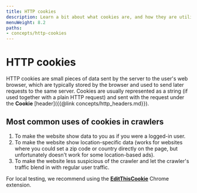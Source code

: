```yaml
---
title: HTTP cookies
description: Learn a bit about what cookies are, and how they are utilized in scrapers to appear logged-in, view specific data, or even avoid blocking.
menuWeight: 8.2
paths:
- concepts/http-cookies
---
```


# [](#cookies) HTTP cookies

HTTP cookies are small pieces of data sent by the server to the user's web browser, which are typically stored by the browser and used to send later requests to the same server. Cookies are usually represented as a string (if used together with a plain HTTP request) and sent with the request under the **Cookie** [header]({{@link concepts/http_headers.md}}).

## [](#uses-in-crawlers) Most common uses of cookies in crawlers

1. To make the website show data to you as if you were a logged-in user.
2. To make the website show location-specific data (works for websites where you could set a zip code or country directly on the page, but unfortunately doesn't work for some location-based ads).
3. To make the website less suspicious of the crawler and let the crawler's traffic blend in with regular user traffic.

For local testing, we recommend using the [**EditThisCookie**](https://chrome.google.com/webstore/detail/editthiscookie/fngmhnnpilhplaeedifhccceomclgfbg?hl=en) Chrome extension.
